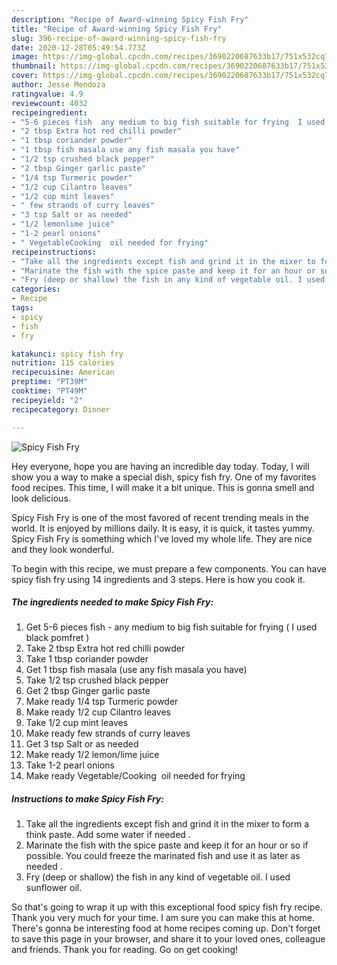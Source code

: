 ```yaml
---
description: "Recipe of Award-winning Spicy Fish Fry"
title: "Recipe of Award-winning Spicy Fish Fry"
slug: 396-recipe-of-award-winning-spicy-fish-fry
date: 2020-12-28T05:49:54.773Z
image: https://img-global.cpcdn.com/recipes/3690220687633b17/751x532cq70/spicy-fish-fry-recipe-main-photo.jpg
thumbnail: https://img-global.cpcdn.com/recipes/3690220687633b17/751x532cq70/spicy-fish-fry-recipe-main-photo.jpg
cover: https://img-global.cpcdn.com/recipes/3690220687633b17/751x532cq70/spicy-fish-fry-recipe-main-photo.jpg
author: Jesse Mendoza
ratingvalue: 4.9
reviewcount: 4032
recipeingredient:
- "5-6 pieces fish  any medium to big fish suitable for frying  I used black pomfret "
- "2 tbsp Extra hot red chilli powder"
- "1 tbsp coriander powder"
- "1 tbsp fish masala use any fish masala you have"
- "1/2 tsp crushed black pepper"
- "2 tbsp Ginger garlic paste"
- "1/4 tsp Turmeric powder"
- "1/2 cup Cilantro leaves"
- "1/2 cup mint leaves"
- " few strands of curry leaves"
- "3 tsp Salt or as needed"
- "1/2 lemonlime juice"
- "1-2 pearl onions"
- " VegetableCooking  oil needed for frying"
recipeinstructions:
- "Take all the ingredients except fish and grind it in the mixer to form a think paste. Add some water if needed ."
- "Marinate the fish with the spice paste and keep it for an hour or so if possible. You could freeze the marinated fish and use it as later as needed ."
- "Fry (deep or shallow) the fish in any kind of vegetable oil. I used sunflower oil."
categories:
- Recipe
tags:
- spicy
- fish
- fry

katakunci: spicy fish fry 
nutrition: 115 calories
recipecuisine: American
preptime: "PT39M"
cooktime: "PT49M"
recipeyield: "2"
recipecategory: Dinner

---
```



![Spicy Fish Fry](https://img-global.cpcdn.com/recipes/3690220687633b17/751x532cq70/spicy-fish-fry-recipe-main-photo.jpg)

Hey everyone, hope you are having an incredible day today. Today, I will show you a way to make a special dish, spicy fish fry. One of my favorites food recipes. This time, I will make it a bit unique. This is gonna smell and look delicious.



Spicy Fish Fry is one of the most favored of recent trending meals in the world. It is enjoyed by millions daily. It is easy, it is quick, it tastes yummy. Spicy Fish Fry is something which I've loved my whole life. They are nice and they look wonderful.


To begin with this recipe, we must prepare a few components. You can have spicy fish fry using 14 ingredients and 3 steps. Here is how you cook it.

<!--inarticleads1-->

##### The ingredients needed to make Spicy Fish Fry:

1. Get 5-6 pieces fish - any medium to big fish suitable for frying ( I used black pomfret )
1. Take 2 tbsp Extra hot red chilli powder
1. Take 1 tbsp coriander powder
1. Get 1 tbsp fish masala (use any fish masala you have)
1. Take 1/2 tsp crushed black pepper
1. Get 2 tbsp Ginger garlic paste
1. Make ready 1/4 tsp Turmeric powder
1. Make ready 1/2 cup Cilantro leaves
1. Take 1/2 cup mint leaves
1. Make ready  few strands of curry leaves
1. Get 3 tsp Salt or as needed
1. Make ready 1/2 lemon/lime juice
1. Take 1-2 pearl onions
1. Make ready  Vegetable/Cooking  oil needed for frying




<!--inarticleads2-->

##### Instructions to make Spicy Fish Fry:

1. Take all the ingredients except fish and grind it in the mixer to form a think paste. Add some water if needed .
1. Marinate the fish with the spice paste and keep it for an hour or so if possible. You could freeze the marinated fish and use it as later as needed .
1. Fry (deep or shallow) the fish in any kind of vegetable oil. I used sunflower oil.




So that's going to wrap it up with this exceptional food spicy fish fry recipe. Thank you very much for your time. I am sure you can make this at home. There's gonna be interesting food at home recipes coming up. Don't forget to save this page in your browser, and share it to your loved ones, colleague and friends. Thank you for reading. Go on get cooking!
